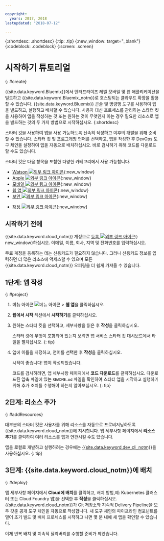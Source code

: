 ```yaml
---

copyright:
  years: 2017, 2018
lastupdated: "2018-07-12"

---
```


{:shortdesc: .shortdesc}
{:tip: .tip}
{:new_window: target="_blank"}
{:codeblock: .codeblock}
{:screen: .screen}

# 시작하기 튜토리얼
{: #create}

{{site.data.keyword.Bluemix}}에서 엔터프라이즈 레벨 모바일 및 웹 애플리케이션을 빌드하고 {{site.data.keyword.Bluemix_notm}}로 호스팅되는 클라우드 확장을 활용할 수 있습니다. {{site.data.keyword.Bluemix}} 콘솔 및 명령행 도구를 사용하여 앱을 빌드하고, 실행하고 배치할 수 있습니다. 사용자 대신 프로세스를 관리하는 스타터 킷을 사용하여 앱을 작성하는 것 또는 원하는 것이 무엇인지 아는 경우 필요한 리소스로 앱을 빌드하는 것의 두 가지 방법으로 시작하십시오.
{:shortdesc}

스타터 킷을 사용하여 앱을 사용 가능하도록 신속히 작성하고 이후의 개발을 위해 준비할 수 있습니다. 스타터 킷 및 프로그래밍 언어를 선택하고, 앱을 작성한 후 DevOps 도구 체인을 설정하여 앱을 자동으로 배치하십시오. 바로 검사하기 위해 코드를 다운로드할 수도 있습니다.

스타터 킷은 다음 항목을 포함한 다양한 카테고리에서 사용 가능합니다.

* [Watson ![외부 링크 아이콘](../icons/launch-glyph.svg "외부 링크 아이콘")](https://console.bluemix.net/developer/watson/dashboard){:new_window}
* [Apple ![외부 링크 아이콘](../icons/launch-glyph.svg "외부 링크 아이콘")](https://console.bluemix.net/developer/appledevelopment/dashboard){:new_window}
* [모바일 ![외부 링크 아이콘](../icons/launch-glyph.svg "외부 링크 아이콘")](https://console.bluemix.net/developer/mobile/dashboard){:new_window}
* [웹 앱 ![외부 링크 아이콘](../icons/launch-glyph.svg "외부 링크 아이콘")](https://console.bluemix.net/developer/appservice/dashboard){:new_window}
* [보안 ![외부 링크 아이콘](../icons/launch-glyph.svg "외부 링크 아이콘")](https://console.bluemix.net/developer/security/dashboard){:new_window}
<!--* [Watson Data Platform developer console](https://console.bluemix.net/developer/dataplatform)-->
* [재정 ![외부 링크 아이콘](../icons/launch-glyph.svg "외부 링크 아이콘")](https://console.bluemix.net/developer/finance/dashboard){:new_window}

## 시작하기 전에

{{site.data.keyword.cloud_notm}} 계정으로 [등록 ![외부 링크 아이콘](../icons/launch-glyph.svg "외부 링크 아이콘")](https://console.bluemix.net){: new_window}하십시오. 이메일, 이름, 회사, 지역 및 전화번호를 입력하십시오.

무료 계정을 등록하는 데는 신용카드가 필요하지 않습니다. 그러나 신용카드 정보를 입력하면 더 많은 리소스에 액세스할 수 있으며 모든 {{site.data.keyword.cloud_notm}} 오퍼링을 더 쉽게 가져올 수 있습니다.

## 1단계: 앱 작성
{: #project}

1. **메뉴** 아이콘 ![메뉴 아이콘](../icons/icon_hamburger.svg) > **웹 앱**을 클릭하십시오.

2. **웹에서 시작** 섹션에서 **시작하기**를 클릭하십시오.

3. 원하는 스타터 킷을 선택하고, 세부사항을 읽은 후 **작성**을 클릭하십시오.

   스타터 킷에 무엇이 포함되어 있는지 보려면 앱 서비스 스타터 킷 대시보드에서 타일을 펼치십시오.
   {: tip}

4. 앱에 이름을 지정하고, 언어를 선택한 후 **작성**을 클릭하십시오.

   시작이 좋습니다! 앱이 작성되었습니다.

   코드를 검사하려면, 앱 세부사항 페이지에서 **코드 다운로드**를 클릭하십시오. 다운로드된 압축 파일에 있는 `README.md` 파일을 확인하여 스타터 앱을 시작하고 실행하기 위해 추가 조치를 수행해야 하는지 알아보십시오.
   {: tip}

## 2단계: 리소스 추가
{: #addResources}

대부분의 스타터 킷은 사용자를 위해 리소스를 자동으로 프로비저닝하도록 {{site.data.keyword.cloud_notm}}에 지시합니다. 앱 세부사항 페이지에서 **리소스 추가**를 클릭하여 여러 리소스를 앱과 연관시킬 수도 있습니다.

앱을 로컬로 개발하고 실행하려는 경우에는 [{{site.data.keyword.dev_cli_notm}}](../cli/idt/index.html)을 사용하십시오.
{: tip}

## 3단계: {{site.data.keyword.cloud_notm}}에 배치
{: #deploy}

앱 세부사항 페이지에서 **Cloud에 배치**를 클릭하고, 배치 방법,예: Kubernetes 클러스터 또는 Cloud Foundry 앱)을 선택한 후 **작성**을 클릭하십시오. {{site.data.keyword.cloud_notm}}가 Git 저장소와 지속적 Delivery Pipeline을 모두 갖춘 공개 도구 체인을 자동으로 작성합니다. 새 도구 체인의 파이프라인 컴포넌트를 열어 초기 빌드 및 배치 프로세스를 시작하고 나면 몇 분 내에 새 앱을 확인할 수 있습니다.

이제 반복 배치 및 지속적 딜리버리를 수행할 준비가 되었습니다.
